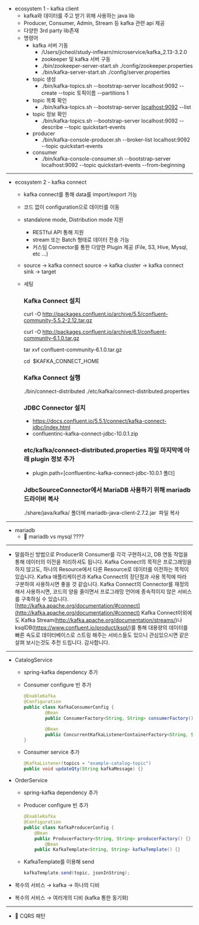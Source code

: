 - ecosystem 1 - kafka client
    - kafka와 데이터를 주고 받기 위해 사용하는 java lib
    - Producer, Consumer, Admin, Stream 등 kafka 관련 api 제공
    - 다양한 3rd party lib존재
    - 명령어
        - kafka 서버 기동
            - /Users/jicheol/study-inflearn/microservice/kafka_2.13-3.2.0
            - zookeeper 및 kafka 서버 구동
            - ./bin/zookeeper-server-start.sh ./config/zookeeper.properties
            - ./bin/kafka-server-start.sh ./config/server.properties
        - topic 생성
            - ./bin/kafka-topics.sh --bootstrap-server localhost:9092 --create --topic 토픽이름 --partitions 1
        - topic 목록 확인
            - ./bin/kafka-topics.sh --bootstrap-server [localhost:9092](http://localhost:9092) --list
        - topic 정보 확인
            - ./bin/kafka-topics.sh --bootstrap-server localhost:9092 --describe --topic quickstart-events
        - producer
            - ./bin/kafka-console-producer.sh --broker-list localhost:9092 --topic quickstart-events
        - consumer
            - ./bin/kafka-console-consumer.sh --bootstrap-server localhost:9092 --topic quickstart-events --from-beginning

---

- ecosystem 2 - kafka connect
    - kafka connect를 통해 data를 import/export 가능
    - 코드 없이 configuration으로 데이터를 이동
    - standalone mode, Distribution mode 지원
        - RESTful API 통해 지원
        - stream 또는 Batch 형태로 데이터 전송 가능
        - 커스텀 Connector를 통한 다양한 Plugin 제공 (File, S3, Hive, Mysql, etc …)
    - source → kafka connect source → kafka cluster → kafka connect sink → target
    - 세팅
        
        ### **Kafka Connect 설치**
        
        curl -O http://packages.confluent.io/archive/5.5/confluent-community-5.5.2-2.12.tar.gz
        
        curl -O http://packages.confluent.io/archive/6.1/confluent-community-6.1.0.tar.gz
        
        tar xvf confluent-community-6.1.0.tar.gz
        
        cd  $KAFKA_CONNECT_HOME
        
        ### **Kafka Connect 실행**
        
        ./bin/connect-distributed ./etc/kafka/connect-distributed.properties
        
        ### **JDBC Connector 설치**
        
        - https://docs.confluent.io/5.5.1/connect/kafka-connect-jdbc/index.html
        - confluentinc-kafka-connect-jdbc-10.0.1.zip
        
        ### **etc/kafka/connect-distributed.properties 파일 마지막에 아래 plugin 정보 추가**
        
        - plugin.path=[confluentinc-kafka-connect-jdbc-10.0.1 폴더]
        
        ### **JdbcSourceConnector에서 MariaDB 사용하기 위해 mariadb 드라이버 복사**
        
        ./share/java/kafka/ 폴더에 mariadb-java-client-2.7.2.jar  파일 복사
        

---

- mariadb
    - 🤔 mariadb vs mysql ????

---

- 말씀하신 방법으로 Producer와 Consumer를 각각 구현하시고, DB 연동 작업을 통해 데이터의 이전을 처리하셔도 됩니다. Kafka Connect의 목적은 프로그래밍을 하지 않고도, 하나의 Resource에서 다른 Resource로 데이터를 이전하는 목적이 있습니다. Kafka 애플리케이션과 Kafka Connect의 장단점과 사용 목적에 따라 구분하여 사용하시면 좋을 것 같습니다. Kafka Connect의 Connector를 재정의해서 사용하시면, 코드의 양을 줄이면서 프로그래밍 언어에 종속적이지 않은 서비스를 구축하실 수 있습니다. [http://kafka.apache.org/documentation/#connect](http://kafka.apache.org/documentation/#connect) 
Kafka Connect이외에도 Kafka Stream(http://kafka.apache.org/documentation/streams/)나 ksqlDB(https://www.confluent.io/product/ksql/)를 통해 대용량의 데이터를 빠른 속도로 데이터베이스로 스트링 해주는 서비스들도 있으니 관심있으시면 같은 살펴 보시는것도 추천 드립니다.
감사합니다.

---

- CatalogService
    - spring-kafka dependency 추가
    - Consumer configure 빈 추가
        
        ```java
        @EnableKafka
        @Configuration
        public class KafkaConsumerConfig {
        		@Bean
        		public ConsumerFactory<String, String> consumerFactory() {}
        
        		@Bean
        		public ConcurrentKafkaListenerContainerFactory<String, String> kafkaListenerContainerFactory() {}
        }
        ```
        
    - Consumer service 추가
        
        ```java
        @KafkaListener(topics = "example-catalog-topic")
        public void updateQty(String kafkaMessage) {}
        ```
        
- OrderService
    - spring-kafka dependency 추가
    - Producer configure 빈 추가
        
        ```java
        @EnableKafka
        @Configuration
        public class KafkaProducerConfig {
            @Bean
            public ProducerFactory<String, String> producerFactory() {}
        		@Bean
            public KafkaTemplate<String, String> kafkaTemplate() {}
        ```
        
    - KafkaTemplate를 이용해 send
        
        ```java
        kafkaTemplate.send(topic, jsonInString);
        ```
        
- 복수의 서비스 → kafka → 하나의 디비
- 복수의 서비스 → 여러개의 디비 (kafka 통한 동기화)

---

- 🤔 CQRS 패턴
